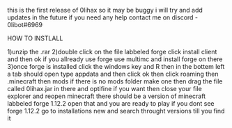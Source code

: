 this is the first release of 0lihax so it may be buggy i will try and add updates in the future
if you need any help contact me on discord - 0libot#6969

HOW TO INSTLALL

1)unzip the .rar
2)double click on the file labbeled forge click install client and then ok 
if you allready use forge use multimc and install forge on there 
3)once forge is installed  click the windows key and R then 
in the bottem left a tab should open type appdata and then click ok
then click roaming then .minecraft then mods if there is no mods folder make one
then drag the file called 0lihax.jar in there and optifine if you want then close your file explorer and reopen minecraft 
there should be a version of minecraft labbeled forge 1.12.2 open that and you are ready to play 
if you dont see forge 1.12.2 go to installations new and search throught versions till you find it
